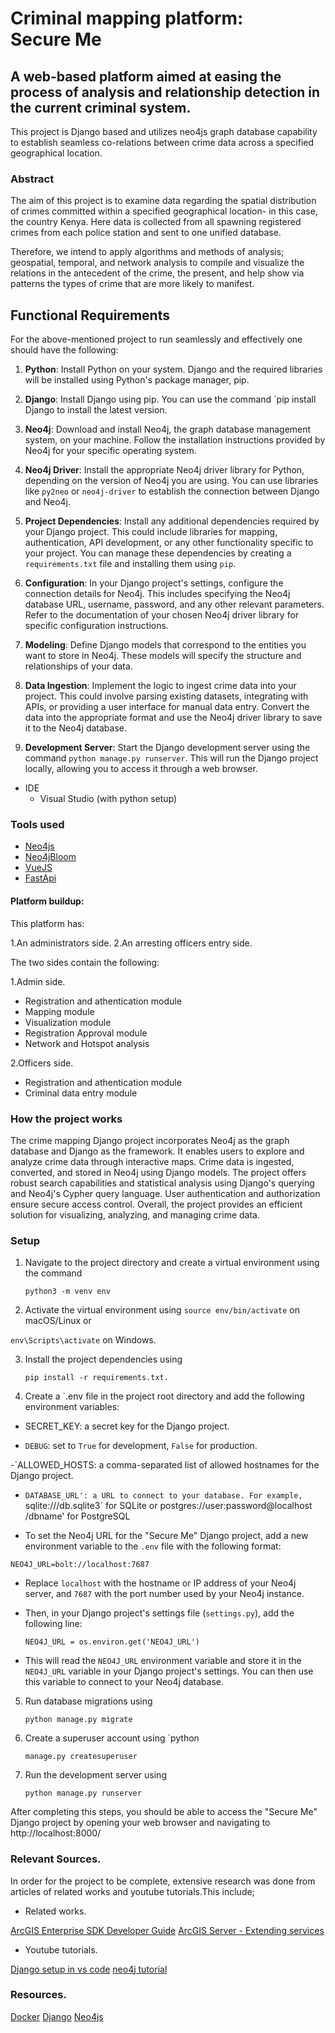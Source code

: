 # Criminal mapping platform: <br /> Secure Me

## A web-based platform aimed at easing the process of analysis and relationship detection in the current criminal system.

This project is Django based and utilizes neo4js graph database capability to establish seamless co-relations between crime data across a specified geographical location.


### Abstract
The aim of this project is to examine data regarding the spatial distribution of crimes committed within a specified geographical location- in this case, the country Kenya. Here data is collected from all spawning registered crimes from each police station and sent to one unified database.

Therefore, we intend to apply algorithms and methods of analysis; geospatial, temporal, and network analysis to compile and visualize the relations in the antecedent of the crime, the present, and help show via patterns the types of crime that are more likely to manifest.


## Functional Requirements

For the above-mentioned project to run seamlessly and effectively one should have the following:


1. **Python**: Install Python on your system. Django and the required libraries will be installed using Python's package manager, pip.

2. **Django**: Install Django using pip. You can use the command `pip install Django to install the latest version.

3. **Neo4j**: Download and install Neo4j, the graph database management system, on your machine. Follow the installation instructions provided by Neo4j for your specific operating system.

4. **Neo4j Driver**: Install the appropriate Neo4j driver library for Python, depending on the version of Neo4j you are using. You can use libraries like `py2neo` or `neo4j-driver` to establish the connection between Django and Neo4j.

5. **Project Dependencies**: Install any additional dependencies required by your Django project. This could include libraries for mapping, authentication, API development, or any other functionality specific to your project. You can manage these dependencies by creating a `requirements.txt` file and installing them using `pip`.

6. **Configuration**: In your Django project's settings, configure the connection details for Neo4j. This includes specifying the Neo4j database URL, username, password, and any other relevant parameters. Refer to the documentation of your chosen Neo4j driver library for specific configuration instructions.

7. **Modeling**: Define Django models that correspond to the entities you want to store in Neo4j. These models will specify the structure and relationships of your data.

8. **Data Ingestion**: Implement the logic to ingest crime data into your project. This could involve parsing existing datasets, integrating with APIs, or providing a user interface for manual data entry. Convert the data into the appropriate format and use the Neo4j driver library to save it to the Neo4j database.

9. **Development Server**: Start the Django development server using the command `python manage.py runserver`. This will run the Django project locally, allowing you to access it through a web browser.

* IDE
   * Visual Studio (with python setup) 
   
### Tools used

 * [Neo4js](https://neo4j.com/)
 * [Neo4jBloom](https://neo4j.com/product/bloom/)
 * [VueJS](https://vuejs.org/)
 * [FastApi](https://fastapi.tiangolo.com/)
 

#### Platform buildup:

This platform has:

1.An administrators side.
2.An arresting officers entry side.

The two sides contain the following:

1.Admin side.

* Registration and athentication module
* Mapping module
* Visualization module
* Registration Approval module
* Network and Hotspot analysis

2.Officers side.

* Registration and athentication module
* Criminal data entry module


### How the project works

The crime mapping Django project incorporates Neo4j as the graph database and Django as the framework. It enables users to explore and analyze crime data through interactive maps. Crime data is ingested, converted, and stored in Neo4j using Django models. The project offers robust search capabilities and statistical analysis using Django's querying and Neo4j's Cypher query language. User authentication and authorization ensure secure access control. Overall, the project provides an efficient solution for visualizing, analyzing, and managing crime data.


### Setup

1. Navigate to the project directory and create a virtual environment using the command

   ```python3 -m venv env```

3. Activate the virtual environment using `source env/bin/activate` on macOS/Linux or

  ```env\Scripts\activate```  on Windows.

3. Install the project dependencies using
   
   ```pip install -r requirements.txt.```

4. Create a `.env file in the project root directory and add the following environment variables:

- SECRET_KEY: a secret key for the Django project.

- `DEBUG`: set to `True` for development, `False` for production.

-`ALLOWED_HOSTS: a comma-separated list of allowed hostnames for the Django project.

- `DATABASE_URL': a URL to connect to your database. For example, `sqlite:///db.sqlite3` for SQLite or postgres://user:password@localhost /dbname' for PostgreSQL

- To set the Neo4j URL for the "Secure Me" Django project, add a new environment variable to the `.env` file with the following format:

`NEO4J_URL=bolt://localhost:7687`

- Replace `localhost` with the hostname or IP address of your Neo4j server, and `7687` with the port number used by your Neo4j instance.

- Then, in your Django project's settings file (`settings.py`), add the following line:
  
  ```NEO4J_URL = os.environ.get('NEO4J_URL')```


- This will read the `NEO4J_URL` environment variable and store it in the `NEO4J_URL` variable in your Django project's settings. You can then use this variable to connect to your Neo4j database.

5. Run database migrations using

   ```python manage.py migrate```

6. Create a superuser account using `python

   ```manage.py createsuperuser```

7. Run the development server using

   ```python manage.py runserver```

After completing this steps, you should be able to access the "Secure Me" Django project by opening your web browser and navigating to http://localhost:8000/
 

### Relevant Sources.

In order for the project to be complete, extensive research was done from articles of related works and youtube tutorials.This include;
 
* Related works.

[ArcGIS Enterprise SDK Developer Guide](https://developers.arcgis.com/enterprise-sdk/)
[ArcGIS Server - Extending services](https://enterprise.arcgis.com/en/server/latest/develop/windows/about-extending-services.htm)

* Youtube tutorials.
  
[Django setup in vs code](https://youtu.be/f1NQnhFFV-E)
[neo4j tutorial](https://youtu.be/_IgbB24scLI)

### Resources.

[Docker](https://www.docker.com/)
[Django](https://www.djangoproject.com/)
[Neo4js](https://neo4j.com/)






